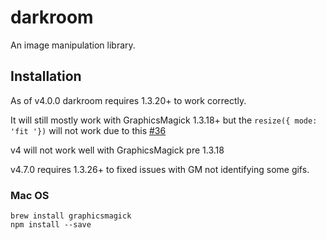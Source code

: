 # darkroom

An image manipulation library.

## Installation

As of v4.0.0 darkroom requires 1.3.20+ to work correctly.

It will still mostly work with GraphicsMagick 1.3.18+ but the `resize({ mode: 'fit '})` will
not work due to this [#36](https://github.com/clocklimited/Darkroom-api/issues/36)

v4 will not work well with GraphicsMagick pre 1.3.18

v4.7.0 requires 1.3.26+ to fixed issues with GM not identifying some gifs.

### Mac OS 

    brew install graphicsmagick
    npm install --save
